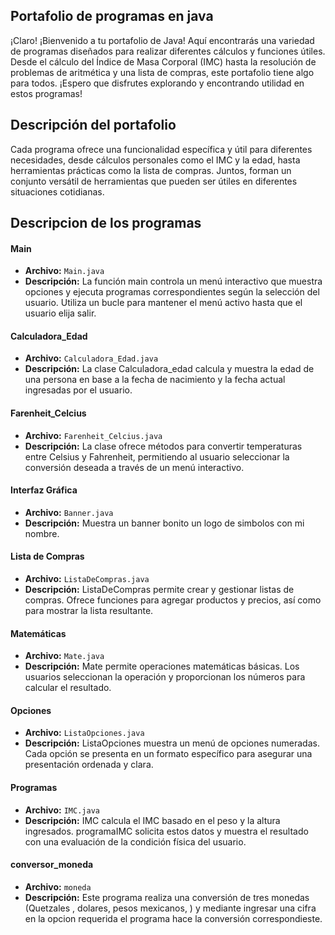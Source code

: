 ## Portafolio de programas en java

¡Claro! ¡Bienvenido a tu portafolio de Java! Aquí encontrarás una variedad de programas diseñados para realizar diferentes cálculos y funciones útiles. Desde el cálculo del Índice de Masa Corporal (IMC) hasta la resolución de problemas de aritmética y una lista de compras, este portafolio tiene algo para todos. ¡Espero que disfrutes explorando y encontrando utilidad en estos programas!

## Descripción del portafolio 

Cada programa ofrece una funcionalidad específica y útil para diferentes necesidades, desde cálculos personales como el IMC y la edad, hasta herramientas prácticas como la lista de compras. Juntos, forman un conjunto versátil de herramientas que pueden ser útiles en diferentes situaciones cotidianas.

## Descripcion de los programas 

#### Main
- **Archivo:** `Main.java`
- **Descripción:** La función main controla un menú interactivo que muestra opciones y ejecuta programas correspondientes según la selección del usuario. Utiliza un bucle para mantener el menú activo hasta que el usuario elija salir.

#### Calculadora_Edad
- **Archivo:** `Calculadora_Edad.java`
- **Descripción:** La clase Calculadora_edad calcula y muestra la edad de una persona en base a la fecha de nacimiento y la fecha actual ingresadas por el usuario.

#### Farenheit_Celcius
- **Archivo:** `Farenheit_Celcius.java`
- **Descripción:** La clase ofrece métodos para convertir temperaturas entre Celsius y Fahrenheit, permitiendo al usuario seleccionar la conversión deseada a través de un menú interactivo.

#### Interfaz Gráfica
- **Archivo:** `Banner.java`
- **Descripción:** Muestra un banner bonito un logo de simbolos con mi nombre.

#### Lista de Compras
- **Archivo:** `ListaDeCompras.java`
- **Descripción:** ListaDeCompras permite crear y gestionar listas de compras. Ofrece funciones para agregar productos y precios, así como para mostrar la lista resultante.

#### Matemáticas
- **Archivo:** `Mate.java`
- **Descripción:**
  Mate permite operaciones matemáticas básicas. Los usuarios seleccionan la operación y proporcionan los números para calcular el resultado.

#### Opciones
- **Archivo:** `ListaOpciones.java`
- **Descripción:** ListaOpciones muestra un menú de opciones numeradas. Cada opción se presenta en un formato específico para asegurar una presentación ordenada y clara.

#### Programas
- **Archivo:** `IMC.java`
- **Descripción:** IMC calcula el IMC basado en el peso y la altura ingresados. programaIMC solicita estos datos y muestra el resultado con una evaluación de la condición física del usuario.

#### conversor_moneda
- **Archivo:** `moneda`
- **Descripción:** Este programa realiza una conversión de tres monedas (Quetzales , dolares, pesos mexicanos, ) y mediante ingresar una cifra en la opcion requerida el programa hace la conversión correspondieste.